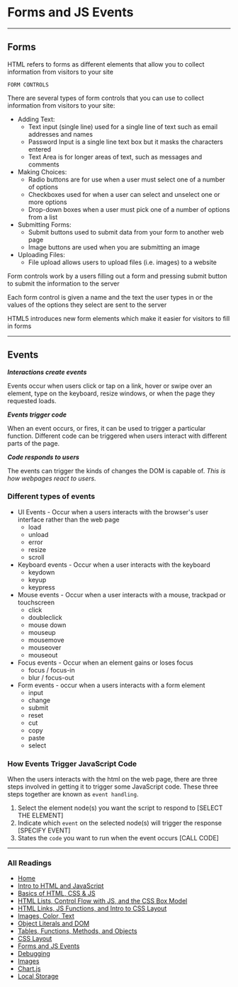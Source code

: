 # Forms and JS Events

***

## Forms

HTML refers to forms as different elements that allow you to collect information from visitors to your site

`FORM CONTROLS`

There are several types of form controls that you can use to collect information from visitors to your site:

* Adding Text:
  * Text input (single line) used for a single line of text such as email addresses and names
  * Password Input is a single line text box but it masks the characters entered
  * Text Area is for longer areas of text, such as messages and comments
* Making Choices:
  * Radio buttons are for use when a user must select one of a number of options
  * Checkboxes used for when a user can select and unselect one or more options
  * Drop-down boxes when a user must pick one of a number of options from a list
* Submitting Forms:
  * Submit buttons used to submit data from your form to another web page
  * Image buttons are used when you are submitting an image
* Uploading Files:
  * File upload allows users to upload files (i.e. images) to a website

Form controls work by a users filling out a form and pressing submit button to submit the information to the server

Each form control is given a name and the text the user types in or the values of the options they select are sent to the server

HTML5 introduces new form elements which make it easier for visitors to fill in forms

***

## Events

***Interactions create events***

Events occur when users click or tap on a link, hover or swipe over an element, type on the keyboard, resize windows, or when the page they requested loads.

***Events trigger code***

When an event occurs, or fires, it can be used to trigger a particular function. Different code can be triggered when users interact with different parts of the page.

***Code responds to users***

The events can trigger the kinds of changes the DOM is capable of. *This is how webpages react to users.*

### Different types of events

* UI Events - Occur when a users interacts with the browser's user interface rather than the web page
  * load
  * unload
  * error
  * resize
  * scroll
* Keyboard events - Occur when a user interacts with the keyboard
  * keydown
  * keyup
  * keypress
* Mouse events - Occur when a user interacts with a mouse, trackpad or touchscreen
  * click
  * doubleclick
  * mouse down
  * mouseup
  * mousemove
  * mouseover
  * mouseout
* Focus events - Occur when an element gains or loses focus
  * focus / focus-in
  * blur / focus-out
* Form events - occur when a users interacts with a form element
  * input
  * change
  * submit
  * reset
  * cut
  * copy
  * paste
  * select

### How Events Trigger JavaScript Code

When the users interacts with the html on the web page, there are three steps involved in getting it to trigger some JavaScript code. These three steps together are known as `event handling`.

1. Select the element node(s) you want the script to respond to [SELECT THE ELEMENT]
2. Indicate which `event` on the selected node(s) will trigger the response [SPECIFY EVENT]
3. States the `code` you want to run when the event occurs [CALL CODE]

***

### All Readings

* [Home](README.md)
* [Intro to HTML and JavaScript](class-01.md)
* [Basics of HTML, CSS & JS](class-02.md)
* [HTML Lists, Control Flow with JS, and the CSS Box Model](class-03.md)
* [HTML Links, JS Functions, and Intro to CSS Layout](class-04.md)
* [Images, Color, Text](class-05.md)
* [Object Literals and DOM](class-06.md)
* [Tables, Functions, Methods, and Objects](class-07.md)
* [CSS Layout](class-08.md)
* [Forms and JS Events](class-09.md)
* [Debugging](class-10.md)
* [Images](class-11.md)
* [Chart.js](class-12.md)
* [Local Storage](class-13.md)
